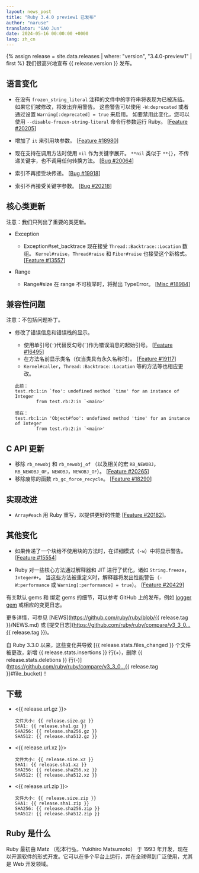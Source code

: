 ```yaml
---
layout: news_post
title: "Ruby 3.4.0 preview1 已发布"
author: "naruse"
translator: "GAO Jun"
date: 2024-05-16 00:00:00 +0000
lang: zh_cn
---
```


{% assign release = site.data.releases | where: "version", "3.4.0-preview1" | first %}
我们很高兴地宣布 {{ release.version }} 发布。

## 语言变化

* 在没有 `frozen_string_literal` 注释的文件中的字符串将表现为已被冻结。
  如果它们被修改，将发出弃用警告。
  这些警告可以使用 `-W:deprecated` 或者通过设置 `Warning[:deprecated] = true` 来启用。
  如要禁用此变化，您可以使用 `--disable-frozen-string-literal` 命令行参数运行 Ruby。 [[Feature #20205]]

* 增加了 `it` 来引用块参数。 [[Feature #18980]]

* 现在支持在调用方法时使用 `nil` 作为关键字展开。
  `**nil` 类似于 `**{}`，不传递关键字，也不调用任何转换方法。 [[Bug #20064]]

* 索引不再接受块传递。 [[Bug #19918]]

* 索引不再接受关键字参数。 [[Bug #20218]]

## 核心类更新

注意：我们只列出了重要的类更新。

* Exception

  * Exception#set_backtrace 现在接受 `Thread::Backtrace::Location` 数组。
    `Kernel#raise`，`Thread#raise` 和 `Fiber#raise` 也接受这个新格式。 [[Feature #13557]]

* Range

  * Range#size 在 range 不可枚举时，将抛出 TypeError。 [[Misc #18984]]

## 兼容性问题

注意：不包括问题补丁。

* 修改了错误信息和错误栈的显示。
  * 使用单引号(`'`)代替反勾号(`` ` ``)作为错误消息的起始引号。 [[Feature #16495]]
  * 在方法名前显示类名（仅当类具有永久名称时）。 [[Feature #19117]]
  * `Kernel#caller`，`Thread::Backtrace::Location` 等的方法等也相应更改。

  ```
  此前：
  test.rb:1:in `foo': undefined method `time' for an instance of Integer
          from test.rb:2:in `<main>'

  现在：
  test.rb:1:in 'Object#foo': undefined method 'time' for an instance of Integer
          from test.rb:2:in `<main>'
  ```

## C API 更新

* 移除 `rb_newobj` 和 `rb_newobj_of` （以及相关的宏 `RB_NEWOBJ`，`RB_NEWOBJ_OF`，`NEWOBJ`，`NEWOBJ_OF`）。 [[Feature #20265]]
* 移除废除的函数 `rb_gc_force_recycle`。 [[Feature #18290]]

## 实现改进

* `Array#each` 用 Ruby 重写，以提供更好的性能 [[Feature #20182]]。

## 其他变化

* 如果传递了一个块给不使用块的方法时，在详细模式（`-w`）中将显示警告。 [[Feature #15554]]

* Ruby 对一些核心方法通过解释器和 JIT 进行了优化，诸如 `String.freeze`，`Integer#+`。
  当这些方法被重定义时，解释器将发出性能警告（`-W:performance` 或 `Warning[:performance] = true`）。 [[Feature #20429]]

有关默认 gems 和 绑定 gems 的细节，可以参考 GitHub 上的发布，例如 [logger gem](https://github.com/ruby/logger/releases) 或相应的变更日志。

更多详情，可参见 [NEWS](https://github.com/ruby/ruby/blob/{{ release.tag }}/NEWS.md)
或 [提交日志](https://github.com/ruby/ruby/compare/v3_3_0...{{ release.tag }})。

自 Ruby 3.3.0 以来，这些变化共导致 [{{ release.stats.files_changed }} 个文件被更改，新增 {{ release.stats.insertions }} 行(+)，删除 {{ release.stats.deletions }} 行(-)](https://github.com/ruby/ruby/compare/v3_3_0...{{ release.tag }}#file_bucket)！

## 下载

* <{{ release.url.gz }}>

      文件大小: {{ release.size.gz }}
      SHA1: {{ release.sha1.gz }}
      SHA256: {{ release.sha256.gz }}
      SHA512: {{ release.sha512.gz }}

* <{{ release.url.xz }}>

      文件大小: {{ release.size.xz }}
      SHA1: {{ release.sha1.xz }}
      SHA256: {{ release.sha256.xz }}
      SHA512: {{ release.sha512.xz }}

* <{{ release.url.zip }}>

      文件大小: {{ release.size.zip }}
      SHA1: {{ release.sha1.zip }}
      SHA256: {{ release.sha256.zip }}
      SHA512: {{ release.sha512.zip }}

## Ruby 是什么

Ruby 最初由 Matz （松本行弘，Yukihiro Matsumoto） 于 1993 年开发，现在以开源软件的形式开发。它可以在多个平台上运行，并在全球得到广泛使用，尤其是 Web 开发领域。


[Feature #13557]: https://bugs.ruby-lang.org/issues/13557
[Feature #15554]: https://bugs.ruby-lang.org/issues/15554
[Feature #16495]: https://bugs.ruby-lang.org/issues/16495
[Feature #18290]: https://bugs.ruby-lang.org/issues/18290
[Feature #18980]: https://bugs.ruby-lang.org/issues/18980
[Misc #18984]:    https://bugs.ruby-lang.org/issues/18984
[Feature #19117]: https://bugs.ruby-lang.org/issues/19117
[Bug #19918]:     https://bugs.ruby-lang.org/issues/19918
[Bug #20064]:     https://bugs.ruby-lang.org/issues/20064
[Feature #20182]: https://bugs.ruby-lang.org/issues/20182
[Feature #20205]: https://bugs.ruby-lang.org/issues/20205
[Bug #20218]:     https://bugs.ruby-lang.org/issues/20218
[Feature #20265]: https://bugs.ruby-lang.org/issues/20265
[Feature #20429]: https://bugs.ruby-lang.org/issues/20429
